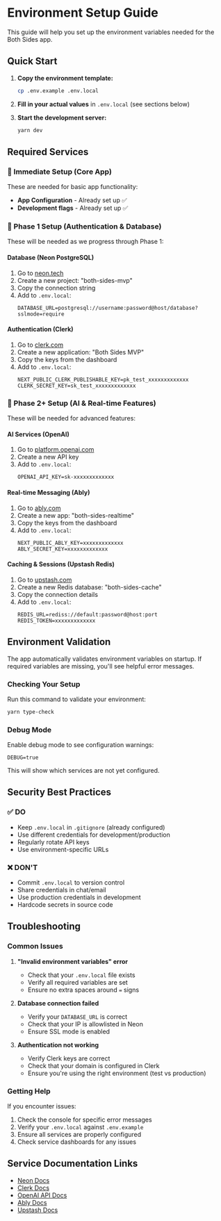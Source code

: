 # Environment Setup Guide

This guide will help you set up the environment variables needed for the Both Sides app.

## Quick Start

1. **Copy the environment template:**

   ```bash
   cp .env.example .env.local
   ```

2. **Fill in your actual values** in `.env.local` (see sections below)

3. **Start the development server:**
   ```bash
   yarn dev
   ```

## Required Services

### 🚀 Immediate Setup (Core App)

These are needed for basic app functionality:

- **App Configuration** - Already set up ✅
- **Development flags** - Already set up ✅

### 🔧 Phase 1 Setup (Authentication & Database)

These will be needed as we progress through Phase 1:

#### Database (Neon PostgreSQL)

1. Go to [neon.tech](https://neon.tech)
2. Create a new project: "both-sides-mvp"
3. Copy the connection string
4. Add to `.env.local`:
   ```env
   DATABASE_URL=postgresql://username:password@host/database?sslmode=require
   ```

#### Authentication (Clerk)

1. Go to [clerk.com](https://clerk.com)
2. Create a new application: "Both Sides MVP"
3. Copy the keys from the dashboard
4. Add to `.env.local`:
   ```env
   NEXT_PUBLIC_CLERK_PUBLISHABLE_KEY=pk_test_xxxxxxxxxxxxx
   CLERK_SECRET_KEY=sk_test_xxxxxxxxxxxxx
   ```

### 🎯 Phase 2+ Setup (AI & Real-time Features)

These will be needed for advanced features:

#### AI Services (OpenAI)

1. Go to [platform.openai.com](https://platform.openai.com/api-keys)
2. Create a new API key
3. Add to `.env.local`:
   ```env
   OPENAI_API_KEY=sk-xxxxxxxxxxxxx
   ```

#### Real-time Messaging (Ably)

1. Go to [ably.com](https://ably.com)
2. Create a new app: "both-sides-realtime"
3. Copy the keys from the dashboard
4. Add to `.env.local`:
   ```env
   NEXT_PUBLIC_ABLY_KEY=xxxxxxxxxxxxx
   ABLY_SECRET_KEY=xxxxxxxxxxxxx
   ```

#### Caching & Sessions (Upstash Redis)

1. Go to [upstash.com](https://upstash.com)
2. Create a new Redis database: "both-sides-cache"
3. Copy the connection details
4. Add to `.env.local`:
   ```env
   REDIS_URL=rediss://default:password@host:port
   REDIS_TOKEN=xxxxxxxxxxxxx
   ```

## Environment Validation

The app automatically validates environment variables on startup. If required variables are missing, you'll see helpful error messages.

### Checking Your Setup

Run this command to validate your environment:

```bash
yarn type-check
```

### Debug Mode

Enable debug mode to see configuration warnings:

```env
DEBUG=true
```

This will show which services are not yet configured.

## Security Best Practices

### ✅ DO

- Keep `.env.local` in `.gitignore` (already configured)
- Use different credentials for development/production
- Regularly rotate API keys
- Use environment-specific URLs

### ❌ DON'T

- Commit `.env.local` to version control
- Share credentials in chat/email
- Use production credentials in development
- Hardcode secrets in source code

## Troubleshooting

### Common Issues

1. **"Invalid environment variables" error**
   - Check that your `.env.local` file exists
   - Verify all required variables are set
   - Ensure no extra spaces around `=` signs

2. **Database connection failed**
   - Verify your `DATABASE_URL` is correct
   - Check that your IP is allowlisted in Neon
   - Ensure SSL mode is enabled

3. **Authentication not working**
   - Verify Clerk keys are correct
   - Check that your domain is configured in Clerk
   - Ensure you're using the right environment (test vs production)

### Getting Help

If you encounter issues:

1. Check the console for specific error messages
2. Verify your `.env.local` against `.env.example`
3. Ensure all services are properly configured
4. Check service dashboards for any issues

## Service Documentation Links

- [Neon Docs](https://neon.tech/docs)
- [Clerk Docs](https://clerk.com/docs)
- [OpenAI API Docs](https://platform.openai.com/docs)
- [Ably Docs](https://ably.com/docs)
- [Upstash Docs](https://docs.upstash.com)
